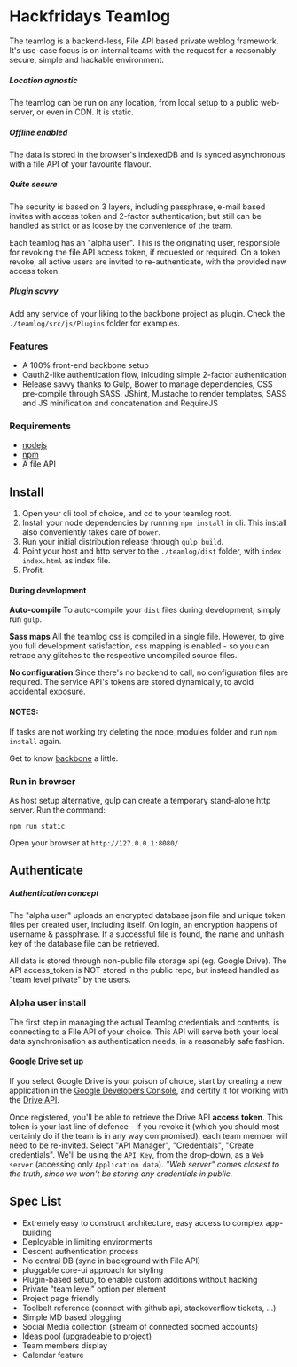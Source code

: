 # Hackfridays Teamlog

The teamlog is a backend-less, File API based private weblog framework. It's use-case focus is on internal teams with the request for a reasonably secure, simple and hackable environment.

##### Location agnostic
The teamlog can be run on any location, from local setup to a public web-server, or even in CDN. It is static.

##### Offline enabled
The data is stored in the browser's indexedDB and is synced asynchronous with a file API of your favourite flavour. 

##### Quite secure
The security is based on 3 layers, including passphrase, e-mail based invites with access token and 2-factor authentication; but still can be handled as strict or as loose by the convenience of the team.

Each teamlog has an "alpha user". This is the originating user, responsible for revoking the file API access token, if requested or required.
On a token revoke, all active users are invited to re-authenticate, with the provided new access token.


##### Plugin savvy
Add any service of your liking to the backbone project as plugin. 
Check the `./teamlog/src/js/Plugins` folder for examples. 


### Features

- A 100% front-end backbone setup
- Oauth2-like authentication flow, inlcuding simple 2-factor authentication
- Release savvy thanks to Gulp, Bower to manage dependencies, CSS pre-compile through SASS, JShint, Mustache to render templates, SASS and JS minification and concatenation and RequireJS


### Requirements

- [nodejs](https://nodejs.org/)
- [npm](https://www.npmjs.com/)
- A file API


## Install

1. Open your cli tool of choice, and cd to your teamlog root.
1. Install your node dependencies by running `npm install` in cli. This install also conveniently takes care of `bower`.
1. Run your initial distribution release through `gulp build`.
1. Point your host and http server to the `./teamlog/dist` folder, with `index index.html` as index file. 
1. Profit.

#### During development

**Auto-compile**
To auto-compile your `dist` files during development, simply run `gulp`.
 
**Sass maps**
All the teamlog css is compiled in a single file. However, to give you full development satisfaction, css mapping is enabled - so you can retrace any glitches to the respective uncompiled source files.

**No configuration**
Since there's no backend to call, no configuration files are required. The service API's tokens are stored dynamically, to avoid accidental exposure.


#### NOTES:
If tasks are not working try deleting the node_modules folder and run `npm install` again.

Get to know [backbone](http://backbonejs.org) a little. 


### Run in browser

As host setup alternative, gulp can create a temporary stand-alone http server.
Run the command:

`npm run static`

Open your browser at `http://127.0.0.1:8080/`


## Authenticate

##### Authentication concept
The "alpha user" uploads an encrypted database json file and unique token files per created user, including itself.
On login, an encryption happens of username & passphrase. If a successful file is found, the name and unhash key of the database file can be retrieved.

All data is stored through non-public file storage api (eg. Google Drive).
The API access_token is NOT stored in the public repo, but instead handled as "team level private" by the users.

### Alpha user install
The first step in managing the actual Teamlog credentials and contents, is connecting to a File API of your choice. This API will serve both your local data synchronisation as authentication needs, in a reasonably safe fashion.

#### Google Drive set up
If you select Google Drive is your poison of choice, start by creating a new application in the [Google Developers Console](https://console.developers.google.com/start/api?id=drive), and certify it for working with the [Drive API](https://developers.google.com/drive/v3/web/quickstart/js).

Once registered, you'll be able to retrieve the Drive API **access token**. This token is your last line of defence - if you revoke it (which you should most certainly do if the team is in any way compromised), each team member will need to be re-invited.
Select "API Manager", "Credentials", "Create credentials". We'll be using the `API Key`, from the drop-down, as a `Web server` (accessing only `Application data`). 
*"Web server" comes closest to the truth, since we won't be storing any credentials in public.*

## Spec List
- Extremely easy to construct architecture, easy access to complex app-building
- Deployable in limiting environments
- Descent authentication process
- No central DB (sync in background with File API)
- pluggable core-ui approach for styling
- Plugin-based setup, to enable custom additions without hacking
- Private "team level" option per element
- Project page friendly
- Toolbelt reference (connect with github api, stackoverflow tickets, ...)
- Simple MD based blogging
- Social Media collection (stream of connected socmed accounts)
- Ideas pool (upgradeable to project)
- Team members display
- Calendar feature
